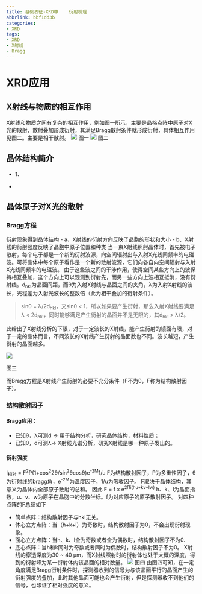 ```yaml
---
title: 基础表征-XRD中	衍射机理
abbrlink: bbf1dd3b
categories: 
- XRD
tags:
- XRD
- X射线
- Bragg
--- 
```

# XRD应用
## X射线与物质的相互作用
X射线和物质之间有复杂的相互作用，例如图一所示，主要是晶格点阵中原子对X光的散射，散射叠加形成衍射，其满足Bragg散射条件就形成衍射，具体相互作用见图二。主要是相干散射。
![](https://cdn.jsdelivr.net/gh/shuai0511/blog-img/X%E5%85%89%E4%B8%8E%E7%89%A9%E8%B4%A8%E7%9B%B8%E4%BA%92%E4%BD%9C%E7%94%A8.jpg)
图一
![](https://cdn.jsdelivr.net/gh/shuai0511/blog-img/X%E5%85%89%E4%B8%8E%E7%89%A9%E8%B4%A8%E7%9B%B8%E4%BA%92%E4%BD%9C%E7%94%A8%E5%88%86%E8%A7%A3.jpg)
图二

## 晶体结构简介
- 1、



- 
## 晶体原子对X光的散射
### Bragg方程
 衍射现象得到晶体结构
     -  a、X射线的衍射方向反映了晶胞的形状和大小
     -  b、X射线的衍射强度反映了晶胞中原子位置和种类 
当一束X射线照射晶体时，首先被电子散射，每个电子都是一个新的衍射波源，向空间辐射出与入射X光线同频率的电磁波。可将晶体中每个原子看作是一个新的散射波源，它们向各自向空间辐射与入射X光线同频率的电磁波。
由于这些波之间的干涉作用，使得空间某些方向上的波保持相互叠加，这个方向上可以观测到衍射先，而另一些方向上波相互抵消，没有衍射线。d<sub>hkl</sub>为晶面间距，而θ为入射X射线与晶面之间的夹角，λ为入射X射线的波长，光程差为入射光波长的整数倍（此为相干叠加的衍射条件）。

> sinθ = λ/2d<sub>hkl</sub>，又sinθ < 1，所以如果要产生衍射，那么入射X射线要满足λ < 2d<sub>hkl</sub>，同时能够满足产生衍射的晶面并不是无限的，其d<sub>hkl</sub> > λ/2。

此给出了X射线分析的下限，对于一定波长的X射线，能产生衍射的镜面有限，对于一定的晶体而言，不同波长的X射线产生衍射的晶面数也不同。波长越短，产生衍射的晶面越多。

![](https://cdn.jsdelivr.net/gh/shuai0511/blog-img/Bragg%E5%85%AC%E5%BC%8F.jpg)

图三

而Bragg方程是X射线产生衍射的必要不充分条件（F不为0，F称为结构散射因子）。
### 结构散射因子
#### Bragg应用：
- 已知θ，λ可测d $\rightarrow$ 用于结构分析，研究晶体结构，材料性质；
- 已知θ，d可测λ$\rightarrow$ X射线光谱分析，研究X射线是哪一种原子发出的。
#### 衍射强度
I<sub>相对</sub> = F<sup>2</sup>P(1+cos<sup>2</sup>2θ/sin<sup>2</sup>θcosθ)e<sup>-2M</sup>1/u
F为结构散射因子，P为多重性因子，θ为衍射线的bragg角，e<sup>-2M</sup>为温度因子，1/u为吸收因子。
F取决于晶体结构，其意义为晶体内全部原子散射的总和。
因此 F = f x e<sup>2Πi(hu+kv+lw)</sup>
h、k、l为晶面指数，u、v、w为原子在晶胞中的分数坐标。f为对应原子的原子散射因子。
对四种点阵的F总结如下
- 简单点阵：结构散射因子与hkl无关。
- 体心立方点阵：当（h+k+l）为奇数时，结构散射因子为0，不会出现衍射现象。
- 面心立方点阵：当h、k、l全为奇数或者全为偶数时，结构散射因子不为0.
- 底心点阵：当h和k同时为奇数或者同时为偶数时，结构散射因子不为0。
X射线的穿透深度为30 ~ 40 μm，而X射线照射时的衍射体也处于大概的深度，得到的衍射峰为某一衍射体内该晶面的相对数量。
![](https://cdn.jsdelivr.net/gh/shuai0511/blog-img/%E8%A1%8D%E5%B0%84%E5%B3%B0%E8%AF%A6%E5%9B%BE.jpg)
图四
由图四可知，在一定角度满足Bragg衍射条件时，探测器收到的信号为与该晶面平行的晶面产生的衍射强度的叠加，此时其他晶面可能也会产生衍射，但是探测器收不到他们的信号，也印证了相对强度的意义。